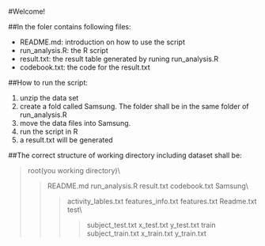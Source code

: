 #Welcome!

##In the foler contains following files:
*	README.md: introduction on how to use the script
*	run_analysis.R: the R script
*	result.txt: the result table generated by runing run_analysis.R
*	codebook.txt: the code for the result.txt


##How to run the script:
1. unzip the data set
2. create a fold called Samsung. The folder shall be in the same folder of run_analysis.R
3. move the data files into Samsung. 
4. run the script in R
5. a result.txt will be generated

##The correct structure of working directory including dataset shall be:
>root(you working directory)\
>>README.md
>>run_analysis.R
>>result.txt
>>codebook.txt
>>Samsung\
>>>activity_lables.txt
>>>features_info.txt
>>>features.txt
>>>Readme.txt
>>>test\
>>>>subject_test.txt
>>>>x_test.txt
>>>>y_test.txt
>>>train\
>>>>subject_train.txt
>>>>x_train.txt
>>>>y_train.txt

